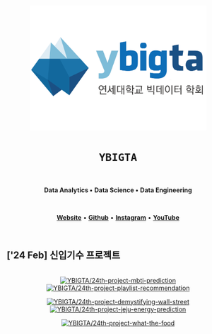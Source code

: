 <div align="center">

<img src="/profile/logo.png" alt="ybigta-logo" width="400" />

# `YBIGTA`
<br />

**Data Analytics •**
**Data Science •**
**Data Engineering**

<br />

[**Website**](https://ybigta.org) •
[**Github**](https://www.github.com/YBIGTA) •
[**Instagram**](https://instagram.com/yonsei_ybigta) •
[**YouTube**](https://www.youtube.com/@ybigta7189)

<br />
</div>

## ['24 Feb] 신입기수 프로젝트
<div align="center">
<br />

<a href="https://github.com/YBIGTA/24th-project-mbti-prediction">
<img src="https://github-readme-stats.vercel.app/api/pin/?username=YBIGTA&repo=24th-project-mbti-prediction&show_owner=true&theme=transparent" alt="YBIGTA/24th-project-mbti-prediction" width="45%" hspace="2%" /></a>

<a href="https://github.com/YBIGTA/24th-project-playlist-recommendation">
<img src="https://github-readme-stats.vercel.app/api/pin/?username=YBIGTA&repo=24th-project-playlist-recommendation&show_owner=true&theme=transparent" alt="YBIGTA/24th-project-playlist-recommendation" width="45%" hspace="2%" /></a>

<p></p>

<a href="https://github.com/YBIGTA/24th-project-demystifying-wall-street">
<img src="https://github-readme-stats.vercel.app/api/pin/?username=YBIGTA&repo=24th-project-demystifying-wall-street&show_owner=true&theme=transparent" alt="YBIGTA/24th-project-demystifying-wall-street" width="45%" hspace="2%" /></a>

<a href="https://github.com/YBIGTA/24th-project-jeju-energy-prediction">
<img src="https://github-readme-stats.vercel.app/api/pin/?username=YBIGTA&repo=24th-project-jeju-energy-prediction&show_owner=true&theme=transparent" alt="YBIGTA/24th-project-jeju-energy-prediction" width="45%" hspace="2%" /></a>

<p></p>

<a href="https://github.com/YBIGTA/24th-project-what-the-food">
<img src="https://github-readme-stats.vercel.app/api/pin/?username=YBIGTA&repo=24th-project-what-the-food&show_owner=true&theme=transparent" alt="YBIGTA/24th-project-what-the-food" width="45%" hspace="2%" /></a>

<img width="45%" hspace="2%" />

</div>
